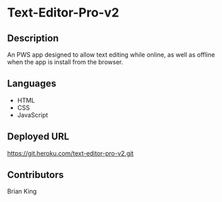 # Text-Editor-Pro-v2

## Description
An PWS app designed to allow text editing while online, as well as offline when the app is install from the browser.

## Languages
* HTML
* CSS
* JavaScript

## Deployed URL
https://git.heroku.com/text-editor-pro-v2.git

## Contributors
Brian King
